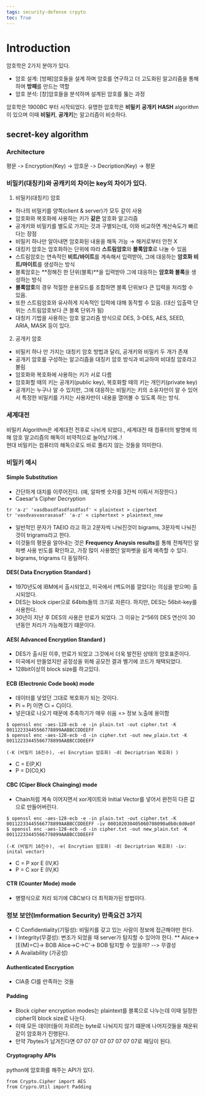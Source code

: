```yaml
---
tags: security-defense crpyto
toc: True
---
```

# Introduction

암호학은 2가지 분야가 있다. 
* 암호 설계: [방패]암호들을 설계 하며 암호를 연구하고 더 고도화된 알고리즘을 통해 하며 **방패**를 만드는 역할
* 암호 분석: [창]암호들을 분석하며 설계된 암호를 뚫는 과정

암호학은 1900BC 부터 시작되었다.
유명한 암호학은 **비밀키** **공개키** **HASH** algorithm이 있으며 이때 **비밀키**, **공개키**는 알고리즘이 비슷하다.

## secret-key algorithm
### Architecture
 평문 -> Encryption(Key) -> 암호문 -> Decription(Key) -> 평문
 
### 비밀키(대칭키)와 공캐키의 차이는 key의 차이가 있다.   
 
 1. 비밀키(대칭키) 암호  
- 하나의 비밀키를 양쪽(client & server)가 모두 같이 사용  
- 암호화와 복호화에 사용하는 키가 **같은** 암호화 알고리즘  
- 공개키와 비밀키를 별도로 가지는 것과 구별되는데, 이와 비교하면 계산속도가 빠르다는 장점   
- 비밀키 하나만 알아내면 암호화된 내용을 해독 가능 → 해커로부터 안전 X  
- 대킹키 암호는 암호화하는 단위에 따라 **스트림암호**와 **블록암호**로 나눌 수 있음  
- 스트림암호는 연속적인 **비트/바이트**를 계속해서 입력받아, 그에 대응하는 **암호화 비트/마이트**를 생성하는 방식  
- 블록암호는 **정해진 한 단위(블록)**을 입력받아 그에 대응하는 **암호화 블록**을 생성하는 방식   
- **블록암호**의 경우 적절한 운용모드를 조합하면 블록 단위보다 큰 입력을 처리할 수 있음.   
- 또한 스트림암호와 유사하게 지속적인 입력에 대해 동작할 수 있음. (대신 입출력 단위는 스트림암호보다 큰 블록 단위가 됨)  
- 대칭키 기법을 사용하는 암호 알고리즘 방식으로 DES, 3-DES, AES, SEED, ARIA, MASK 등이 있다.   

2. 공개키 암호 
- 비밀키 하나 만 가지는 대칭키 암호 방법과 달리, 공개키와 비밀키 두 개가 존재  
- 공개키 암호를 구성하는 알고리즘을 대칭키 암호 방식과 비교하여 비대칭 암호라고 불림  
- 암호화와 복호화에 사용하는 키가 서로 다름  
- 암호화할 때의 키는 공개키(public key), 복호화할 때의 키는 개인키(private key)  
- 공개키는 누구나 알 수 있지만, 그에 대응하는 비밀키는 키의 소유자만이 알 수 있어서 특정한 비밀키를 가지는 사용자만이 내용을 열어볼 수 있도록 하는 방식.  
 
 
### 세계대전
 
 비밀키 Algorithm은 세계대전 전후로 나뉘게 되었다., 세계대전 때 컴퓨터의 발명에 의해 암호 알고리즘의 해독이 비약적으로 늘어났기에..!  
 현대 비밀키는 컴퓨터의 해독으로도 바로 풀리지 않는 것들을 의미한다. 
 
### 비밀키 예시
#### Simple Substitution
 * 간단하게 대치를 이루어진다. (예, 알파벳 숫자를 3칸씩 미뤄서 저장한다.)
 * Caesar's Cipher Decryption
 ```
 tr 'a-z' 'vasdbasdfasdfasdfasf' < plaintext > cipertext
 tr 'vasdvasvasrasasaf' 'a-z' < ciphertext > plaintext_new
 ```
 * 일반적인 문자가 TAEIO 라고 하고  2문자씩 나눠진것이 bigrams, 3문자씩 나눠진것이 trigrams라고 한다. 
 * 이것들의 평문을 알아내는 것은 **Frequency Anaysis results**를 통해 전체적인 알파벳 사용 빈도를 확인하고, 가장 많이 사용했던 알파벳을 쉽게 예측할 수 있다.
 * bigrams, trigrams 다 동일하다.
 
 
#### DES( Data Encryption Standard )
 * 1970년도에 IBM에서 출시되었고, 미국에서 (백도어를 깔았다는 의심을 받으며) 출시되었다. 
 * DES는 block ciper으로 64bits들의 크기로 자른다. 하지만, DES는 56bit-key를 사용한다.
 * 30년이 지난 후 DES의 사용은 만료가 되었다. 그 이유는 2^56의 DES 연산이 30년동안 처리가 가능해졌기 떄문이다.
 
#### AES( Advanced Encryption Standard )
 * DES가 출시된 이후, 만료가 되었고 그것에서 더욱 발전된 상태의 암호표준이다.
 * 미국에서 만들었지만 공정성을 위해 공모전 결과 벨기에 코드가 채택되었다.
 * 128bit이상의 block size를 하고있다. 
 
#### ECB (Electronic Code book) mode
 * 데이터를 넣었던 그대로 복호화가 되는 것이다.
 * Pi = Pj 이면 Ci = Cj이다. 
 * 넣은대로 나오기 때문에 추축하기가 매우 쉬움 => 정보 노출에 용이함
 
 ```
 $ openssl enc -aes-128-ecb -e -in plain.txt -out cipher.txt -K 00112233445566778899AABBCCDDEEFF
 $ openssl enc -aes-128-ecb -d -in cipher.txt -out new_plain.txt -K 00112233445566778899AABBCCDDEEFF
 
 (-K (비밀키 16진수), -e( Encrytion 암호화) -d( Decriptrion 복호화) )
 ```
 * C = E(P,K)
 * P = D(C0,K)
#### CBC (Ciper Block Chainging) mode
 * Chain처럼 계속 이어지면서 xor게이트와 Initial Vector를 넣어서 완전히 다른 값으로 만들어버린다.  
 
 ```
 $ openssl enc -aes-128-ecb -e -in plain.txt -out cipher.txt -K 00112233445566778899AABBCCDDEEFF -iv 000102030405060708090a0b0c0d0e0f
 $ openssl enc -aes-128-ecb -d -in cipher.txt -out new_plain.txt -K 00112233445566778899AABBCCDDEEFF
 
 (-K (비밀키 16진수), -e( Encrytion 암호화) -d( Decriptrion 복호화) -iv: inital vector)
 ```
 
 * C = P xor E (IV,K)
 * P = C xor E (IV,K)
 
#### CTR (Counter Mode) mode
 * 병렬식으로 처리 되기에 CBC보다 더 최적화가된 방법이다. 

### 정보 보안(Imformation Security) 만족요건 3가지
* C Confidentiality(기밀성): 비밀키를 갖고 있는 사람이 정보에 접근해야만 한다.
* I Integrity(무결성): 변조가 되었을 때 server가 탐지할 수 있어야 한다.
** Alice->[E(M)=C]-> BOB Alice->C->C'-> BOB 탐지할 수 있을까? --> 무결성
* A Availability (가공성)
 
#### Authenticated Encryption
* CIA중 CI를 만족하는 것들

#### Padding
* Block cipher encryption modes는 plaintext를 블록으로 나누는데 이때 일정한 cipher의 block size로 나눈다.
* 이때 모든 데이터들이 자르려는 byte로 나눠지지 않기 떄문에 나머지것들을 채운뒤 같이 암호화가 진행된다.
* 만약 7bytes가 남겨진다면 07 07 07 07 07 07 07 07로 패딩이 된다.

#### Cryptography APIs

python에 암호화를 해주는 API가 있다.

```
from Crypto.Cipher import AES
from Crypro.Util import Padding
```


